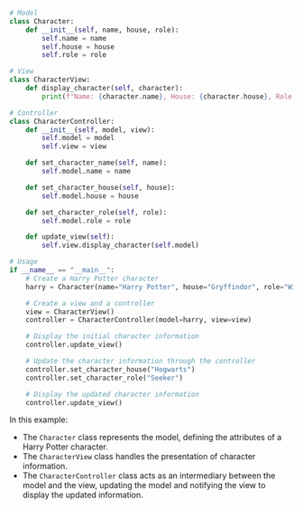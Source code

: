 ```python
# Model
class Character:
    def __init__(self, name, house, role):
        self.name = name
        self.house = house
        self.role = role

# View
class CharacterView:
    def display_character(self, character):
        print(f"Name: {character.name}, House: {character.house}, Role: {character.role}")

# Controller
class CharacterController:
    def __init__(self, model, view):
        self.model = model
        self.view = view

    def set_character_name(self, name):
        self.model.name = name

    def set_character_house(self, house):
        self.model.house = house

    def set_character_role(self, role):
        self.model.role = role

    def update_view(self):
        self.view.display_character(self.model)

# Usage
if __name__ == "__main__":
    # Create a Harry Potter character
    harry = Character(name="Harry Potter", house="Gryffindor", role="Wizard")

    # Create a view and a controller
    view = CharacterView()
    controller = CharacterController(model=harry, view=view)

    # Display the initial character information
    controller.update_view()

    # Update the character information through the controller
    controller.set_character_house("Hogwarts")
    controller.set_character_role("Seeker")

    # Display the updated character information
    controller.update_view()
```

In this example:

- The `Character` class represents the model, defining the attributes of a Harry Potter character.
- The `CharacterView` class handles the presentation of character information.
- The `CharacterController` class acts as an intermediary between the model and the view, updating the model and notifying the view to display the updated information.